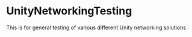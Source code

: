 # UnityNetworkingTesting
This is for general testing of various different Unity networking solutions
